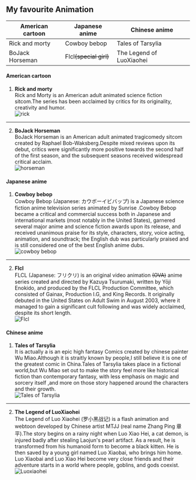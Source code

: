 ## My favourite Animation
|  American cartoon  | Japanese anime  |  Chinese anime
|  ----  | ----  |----  |
| Rick and morty  | Cowboy bebop   |  Tales of Tarsylia |
| BoJack Horseman  | Flcl~~(special girl)~~ |  The Legend of LuoXiaohei |  
#### American cartoon
1. __Rick and morty__  
Rick and Morty is an American adult animated science fiction sitcom.The series has been acclaimed by critics for its originality, creativity and humor.  
![rick](https://w.wallhaven.cc/full/zx/wallhaven-zxjmww.jpg)
--------------------------------
2. __BoJack Horseman__  
BoJack Horseman is an American adult animated tragicomedy sitcom created by Raphael Bob-Waksberg.Despite mixed reviews upon its debut, critics were significantly more positive towards the second half of the first season, and the subsequent seasons received widespread critical acclaim.  
![horseman](https://w.wallhaven.cc/full/r2/wallhaven-r216jq.png)
#### Japanese anime
1. __Cowboy bebop__  
Cowboy Bebop (Japanese: カウボーイビバップ) is a Japanese science fiction anime television series animated by Sunrise .Cowboy Bebop became a critical and commercial success both in Japanese and international markets (most notably in the United States), garnered several major anime and science fiction awards upon its release, and received unanimous praise for its style, characters, story, voice acting, animation, and soundtrack; the English dub was particularly praised and is still considered one of the best English anime dubs.  
![cowboy bebop](https://w.wallhaven.cc/full/4y/wallhaven-4y1prl.jpg)
------------------------------------
2. __Flcl__  
FLCL (Japanese: フリクリ) is an original video animation ~~(OVA)~~ anime series created and directed by Kazuya Tsurumaki, written by Yōji Enokido, and produced by the FLCL Production Committee, which consisted of Gainax, Production I.G, and King Records. It originally debuted in the United States on Adult Swim in August 2003, where it managed to gain a significant cult following and was widely acclaimed, despite its short length.  
![Flcl](https://w.wallhaven.cc/full/45/wallhaven-45vmq9.jpg)
#### Chinese anime
1. __Tales of Tarsylia__  
It is actually a is an epic high fantasy Comics created by chinese painter Wu Miao.Although it is straitly known by people,I still believe it is one of the greatest comic in China.Tales of Tarsylia takes place in a fictional world,but Wu Miao set out to make the story feel more like historical fiction than contemporary fantasy, with less emphasis on magic and sorcery itself ,and more on those story happened around the characters and their growth.  
![Tales of Tarsylia](https://imgsa.baidu.com/forum/pic/item/a5452ff33a87e9500ead3a7410385343fbf2b431.jpg)
----------------------------
2. __The Legend of LuoXiaohei__  
The Legend of Luo Xiaohei (罗小黑战记) is a flash animation and webtoon developed by Chinese artist MTJJ (real name Zhang Ping 章平).The story begins on a rainy night when Luo Xiao Hei, a cat demon, is injured badly after stealing Laojun's pearl artifact. As a result, he is transformed from his humanoid form to become a black kitten. He is then saved by a young girl named Luo Xiaobai, who brings him home. Luo Xiaobai and Luo Xiao Hei become very close friends and their adventure starts in a world where people, goblins, and gods coexist.  
![Luoxiaohei](http://pic1.win4000.com/wallpaper/2019-09-17/5d80a1a838408.jpg)
